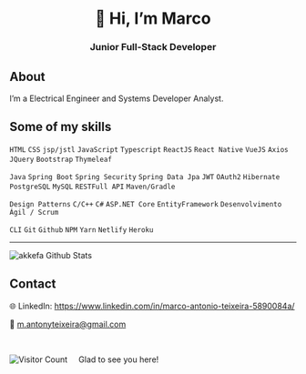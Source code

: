 <h1 align="center"> 🤝 Hi, I’m Marco </h1>

<h3 align="center">  Junior Full-Stack Developer </h3>

## About

I’m a Electrical Engineer and Systems Developer Analyst.

## Some of my skills

`HTML` `CSS` `jsp/jstl` `JavaScript` `Typescript` `ReactJS` `React Native` `VueJS` `Axios` `JQuery` `Bootstrap` `Thymeleaf`

`Java` `Spring Boot` `Spring Security` `Spring Data Jpa` `JWT` `OAuth2` `Hibernate` `PostgreSQL` `MySQL` `RESTFull API` `Maven/Gradle`

`Design Patterns` `C/C++` `C#` `ASP.NET Core` `EntityFramework`  `Desenvolvimento Ágil / Scrum`

`CLI` `Git` `Github` `NPM` `Yarn` `Netlify` `Heroku`

---

<img align="center" alt="akkefa Github Stats" src="https://github-readme-stats.vercel.app/api?username=MAntonioST&show_icons=true&hide_border=true" />

## Contact

🌐 LinkedIn: https://www.linkedin.com/in/marco-antonio-teixeira-5890084a/

📧 m.antonyteixeira@gmail.com

<br/>
<p align='left'>

![Visitor Count](https://profile-counter.glitch.me/MAntonioST/count.svg)  &nbsp;&nbsp;&nbsp; Glad to see you here!

</p>
